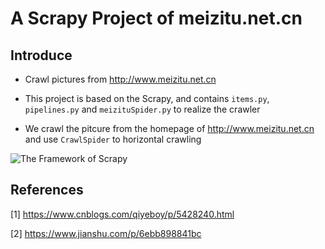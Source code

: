 # A Scrapy Project of meizitu.net.cn

## Introduce

* Crawl pictures from http://www.meizitu.net.cn

* This project is based on the Scrapy, and contains `items.py`, `pipelines.py` and `meizituSpider.py` to realize the crawler

* We crawl the pitcure from the homepage of http://www.meizitu.net.cn and use `CrawlSpider` to horizontal crawling

![The Framework of Scrapy](https://images2015.cnblogs.com/blog/899843/201604/899843-20160424205329929-1245672823.png)

## References
[1] https://www.cnblogs.com/qiyeboy/p/5428240.html

[2] https://www.jianshu.com/p/6ebb898841bc
